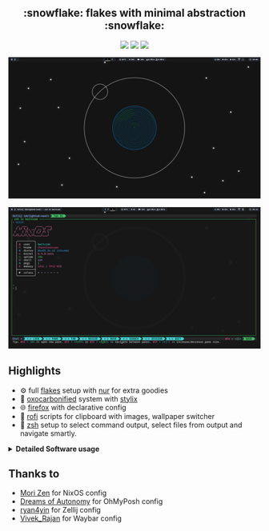 <h2 align="center">:snowflake: flakes with minimal abstraction :snowflake:</h2>

<p align="center">
    <a href="https://nixos.org/">
        <img src="https://img.shields.io/badge/NixOS-24.11-informational.svg?style=for-the-badge&logo=nixos&color=161616&logoColor=42be65&labelColor=dde1e6"></a>
    <img src="https://img.shields.io/github/last-commit/bwitczak/nix-dots?style=for-the-badge&labelColor=dde1e6&color=161616"/>
    <img src="https://img.shields.io/github/repo-size/bwitczak/nix-dots?style=for-the-badge&labelColor=dde1e6&color=161616"/>
  </a>
</p>

![](https://github.com/bwitczak/nix-dots/blob/master/screens/desktop.png)

![](https://github.com/bwitczak/nix-dots/blob/master/screens/nitch.png)

## Highlights
- ⚙️  full [flakes](https://wiki.nixos.org/wiki/Flakes) setup with [nur](https://github.com/nix-community/NUR) for extra goodies
- 🎨 [oxocarbonified](https://github.com/nyoom-engineering/base16-oxocarbon) system with [stylix](https://github.com/danth/stylix)
- 🌐 [firefox](https://www.mozilla.org/en-US/firefox/) with declarative config
- 🚀 [rofi](https://github.com/davatorium/rofi) scripts for clipboard with images, wallpaper switcher
- 🐚 [zsh](http://www.zsh.org) setup to select command output, select files from output and navigate smartly.

<details><summary><b>Detailed Software usage</b></summary>

## Nix components
| Name                                                                   | Description                 |
|------------------------------------------------------------------------|-----------------------------|
| [flakes](https://wiki.nixos.org/wiki/Flakes)                           | channel manager             |
| [home-manager](https://github.com/nix-community/home-manager)          | manage dots                 |
| [stylix](https://github.com/danth/stylix)                              | auto themer                 |
| [nix-colors](https://github.com/Misterio77/nix-colors)                 | base 16 scheme              |
| [nur](https://github.com/nix-community/NUR)                            | nix user repository         |
| [nh](https://github.com/viperML/nh)                                    | nix helper                  |
| [direnv](https://github.com/nix-community/nix-direnv)                  | auto env switcher           |


## Programs
| Name                                                           | Description             |
|----------------------------------------------------------------|-------------------------|
| [hyprland](https://github.com/hyprwm/Hyprland)                 | compositor              |
| [firefox](https://www.mozilla.org/en-US/firefox/)              | web browser             |
| [zathura](https://pwmt.org/projects/zathura)                   | pdf/epub viewer         |
| [rofi](https://github.com/davatorium/rofi)                     | custom launcher         |
| [mako](https://github.com/emersion/mako)                       | notification daemon     |
| [nautilus](https://gitlab.gnome.org/GNOME/nautilus)            | gui file manager        |
| [iamb](https://github.com/ulyssa/iamb)                         | tui matrix client       |
| [fzf](https://github.com/junegunn/fzf)                         | fuzzy finder            |
| [zsh](http://www.zsh.org)                                      | shell                   |
| [yazi](https://github.com/sxyazi/yazi)                         | tui file manager        |
| [btop](https://github.com/aristocratos/btop)                   | resource monitor        |


## Rusty tools
| Name                                               | Description    |
|----------------------------------------------------|----------------|
| [eza](https://github.com/eza-community/eza)        | ls alter       |
| [duf](https://github.com/muesli/duf)               | df alter       |
| [zoxide](https://github.com/ajeetdsouza/zoxide)    | smarter cd     |
| [fd](https://github.com/sharkdp/fd)                | find alter     |
| [sd](https://github.com/chmln/sd)                  | sed alter      |
| [zellij](https://zellij.dev/)                  | tmux alter      |
</details>


## Thanks to
- [Mori Zen](https://github.com/71zenith) for NixOS config
- [Dreams of Autonomy](https://www.youtube.com/@dreamsofautonomy) for OhMyPosh config
- [ryan4yin](https://github.com/ryan4yin) for Zellij config
- [Vivek_Rajan](https://github.com/MrVivekRajan) for Waybar config
